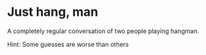 # Just hang, man

A completely regular conversation of two people playing hangman.

Hint: Some guesses are worse than others
